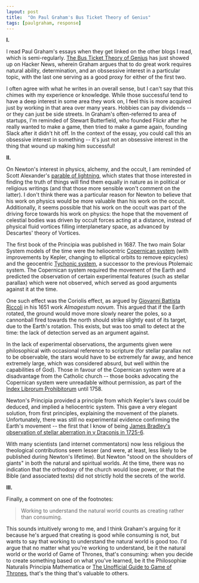 ```yaml
---
layout: post
title:  "On Paul Graham's Bus Ticket Theory of Genius"
tags: [paulgraham, response]
---
```


**I.**

I read Paul Graham's essays when they get linked on the other blogs I read, which is semi-regularly. [The Bus Ticket Theory of Genius](http://paulgraham.com/genius.html) has just showed up on Hacker News, wherein Graham argues that to do great work requires natural ability, determination, and an obssessive interest in a particular topic, with the last one serving as a good proxy for either of the first two.

I often agree with what he writes in an overall sense, but I can't say that this chimes with my experience or knowledge. While those successful tend to have a deep interest in some area they work on, I feel this is more acquired just by working in that area over many years. Hobbies can pay dividends -- or they can just be side streets. In Graham's often-referred to area of startups, I'm reminded of Stewart Butterfield, who founded Flickr after he really wanted to make a game, then tried to make a game again, founding Slack after it didn't hit off. In the context of the essay, you could call this an obsessive interest in something -- it's just not an obsessive interest in the thing that wound up making him successful!

**II.**

On Newton's interest in physics, alchemy, and the occult, I am reminded of Scott Alexander's [parable of lightning](https://slatestarcodex.com/2017/10/23/kolmogorov-complicity-and-the-parable-of-lightning/), which states that those interested in finding the truth of things will find them equally in nature as in political or religious writings (and that those more sensible won't comment on the latter). I don't think there was a particular reason for Newton to believe that his work on physics would be more valuable than his work on the occult. Additionally, it seems possible that his work on the occult was part of the driving force towards his work on physics: the hope that the movement of celestial bodies was driven by occult forces acting at a distance, instead of physical fluid vortices filling interplanetary space, as advanced by Descartes' theory of Vortices.

The first book of the Principia was published in 1687. The two main Solar System models of the time were the heliocentric [Copernican system](https://en.wikipedia.org/wiki/Copernican_heliocentrism) (with improvements by Kepler, changing to elliptical orbits to remove epicycles) and the geocentric [Tychonic system](https://en.wikipedia.org/wiki/Tychonic_system), a successor to the previous Ptolemaic system. The Copernican system required the movement of the Earth and predicted the observation of certain experimental features (such as stellar parallax) which were not observed, which served as good arguments against it at the time.

One such effect was the Coriolis effect, as argued by [Giovanni Battista Riccoli](https://en.wikipedia.org/wiki/Giovanni_Battista_Riccioli) in his 1651 work _Almagestum novum_. This argued that if the Earth rotated, the ground would move more slowly nearer the poles, so a cannonball fired towards the north should strike slightly east of its target, due to the Earth's rotation. This exists, but was too small to detect at the time: the lack of detection served as an argument against.

In the lack of experimental observations, the arguments given were philosophical with occasional reference to scripture (for stellar parallax not to be observable, the stars would have to be extremely far away, and hence extremely large, which was considered absurd, but well within the capabilities of God). Those in favour of the Copernican system were at a disadvantage from the Catholic church -- those books advocating the Copernican system were unreadable without permission, as part of the [Index Librorum Prohibitorum](https://en.wikipedia.org/wiki/Index_Librorum_Prohibitorum) until 1758.

Newton's Principia provided a principle from which Kepler's laws could be deduced, and implied a heliocentric system. This gave a very elegant solution, from first principles, explaining the movement of the planets. Unfortunately, there was still no experimental evidence confirming the Earth's movement -- the first that I know of being [James Bradley's observation of stellar aberration in γ Draconis in 1725-6](https://en.wikisource.org/wiki/1911_Encyclop%C3%A6dia_Britannica/Aberration).

With many scientists (and internet commentators) now less religious the theological contributions seem lesser (and were, at least, less likely to be published during Newton's lifetime). But Newton "stood on the shoulders of giants" in both the natural and spiritual worlds. At the time, there was no indication that the orthodoxy of the church would lose power, or that the Bible (and associated texts) did not strictly hold the secrets of the world.

**III.**

Finally, a comment on one of the footnotes:

> Working to understand the natural world counts as creating rather than consuming.

This sounds intuitively wrong to me, and I think Graham's arguing for it because he's argued that creating is good while consuming is not, but wants to say that working to understand the natural world is good too. I'd argue that no matter what you're working to understand, be it the natural world or the world of Game of Thrones, that's consuming: when you decide to create something based on what you've learned, be it the Philosophiæ Naturalis Principia Mathematica or [The Unofficial Guide to Game of Thrones](https://www.goodreads.com/book/show/45031702-the-unofficial-guide-to-game-of-thrones), that's the thing that's valuable to others.
